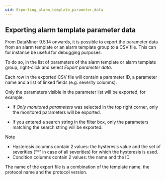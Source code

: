 ```yaml
---
uid: Exporting_alarm_template_parameter_data
---
```


## Exporting alarm template parameter data

From DataMiner 9.5.14 onwards, it is possible to export the parameter data from an alarm template or an alarm template group to a CSV file. This can for instance be useful for debugging purposes.

To do so, in the list of parameters of the alarm template or alarm template group, right-click and select *Export parameter data*.

Each row in the exported CSV file will contain a parameter ID, a parameter name and a list of linked fields (e.g. severity columns).

Only the parameters visible in the parameter list will be exported, for example:

- If *Only monitored parameters* was selected in the top right corner, only the monitored parameters will be exported.

- If you entered a search string in the filter box, only the parameters matching the search string will be exported.

> [!NOTE]
> - Hysteresis columns contain 2 values: the hysteresis value and the set of severities (“\*” in case of all severities) for which the hysteresis is used.
> - Condition columns contain 2 values: the name and the ID.

The name of the export file is a combination of the template name, the protocol name and the protocol version.
